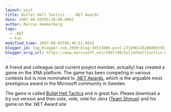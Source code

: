 ```yaml
---
layout: post
title: Bullet Hell Tactics  - .NET Awards
date: 2007-08-30T05:38:00.000Z
author: Marcus Hammarberg
tags:
  - .NET
  - Fun
modified_time: 2007-09-03T06:46:51.664Z
blogger_id: tag:blogger.com,1999:blog-36533086.post-271606326206805595
blogger_orig_url: https://www.marcusoft.net/2007/08/bullethelltactics-net-awards.html
---
```


A friend and colleague (and current project member, actually) has created a game on the XNA platform. The game has been competing in various contests but is now nominated to [.NET Awards](http://www.lidberg.se/awards/award.html), which is the arguable most prestigious award in the Microsoft community in Sweden.

The game is called [Bullet Hell Tactics](http://shmup.blogspot.com/) and is great fun. Please download a try out version and then vote, vote, vote for Jens ([Team Shmup](http://shmup.blogspot.com/)) and his game on the .NET Award site
